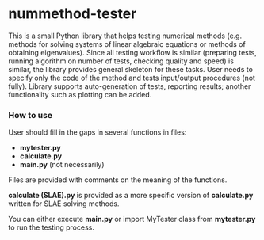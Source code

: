 # nummethod-tester

This is a small Python library that helps testing numerical methods (e.g. methods for solving systems of linear algebraic equations or methods of obtaining eigenvalues). Since all testing workflow is similar (preparing tests, running algorithm on number of tests, checking quality and speed) is similar, the library provides general skeleton for these tasks. User needs to specify only the code of the method and tests input/output procedures (not fully).
Library supports auto-generation of tests, reporting results; another functionality such as plotting can be added.

### How to use

User should fill in the gaps in several functions in files:
* **mytester.py**
* **calculate.py**
* **main.py** (not necessarily)

Files are provided with comments on the meaning of the functions.

**calculate (SLAE).py** is provided as a more specific version of **calculate.py** written for SLAE solving methods.

You can either execute **main.py** or import MyTester class from **mytester.py** to run the testing process.
